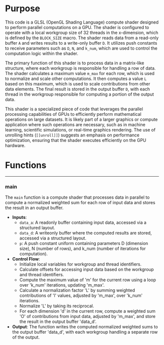 # Purpose
This code is a GLSL (OpenGL Shading Language) compute shader designed to perform parallel computations on a GPU. The shader is configured to operate with a local workgroup size of 32 threads in the x-dimension, which is defined by the `BLOCK_SIZE` macro. The shader reads data from a read-only buffer `A` and writes results to a write-only buffer `D`. It utilizes push constants to receive parameters such as `D`, `N`, and `k_num`, which are used to control the computation logic within the shader.

The primary function of this shader is to process data in a matrix-like structure, where each workgroup is responsible for handling a row of data. The shader calculates a maximum value `m_max` for each row, which is used to normalize and scale other computations. It then computes a value `L` based on this maximum, which is used to scale contributions from other data elements. The final result is stored in the output buffer `D`, with each thread in the workgroup responsible for computing a portion of the output data.

This shader is a specialized piece of code that leverages the parallel processing capabilities of GPUs to efficiently perform mathematical operations on large datasets. It is likely part of a larger graphics or compute application where such operations are necessary, such as in machine learning, scientific simulations, or real-time graphics rendering. The use of unrolling hints (`[[unroll]]`) suggests an emphasis on performance optimization, ensuring that the shader executes efficiently on the GPU hardware.
# Functions

---
### main
The `main` function is a compute shader that processes data in parallel to compute a normalized weighted sum for each row of input data and stores the result in an output buffer.
- **Inputs**:
    - `data_a`: A readonly buffer containing input data, accessed via a structured layout.
    - `data_d`: A writeonly buffer where the computed results are stored, accessed via a structured layout.
    - `p`: A push constant uniform containing parameters D (dimension size), N (number of rows), and k_num (number of iterations for computation).
- **Control Flow**:
    - Initialize local variables for workgroup and thread identifiers.
    - Calculate offsets for accessing input data based on the workgroup and thread identifiers.
    - Compute the maximum value of 'm' for the current row using a loop over 'k_num' iterations, updating 'm_max'.
    - Calculate a normalization factor 'L' by summing weighted contributions of 'l' values, adjusted by 'm_max', over 'k_num' iterations.
    - Normalize 'L' by taking its reciprocal.
    - For each dimension 'd' in the current row, compute a weighted sum 'O' of contributions from input data, adjusted by 'm_max', and store the result in the output buffer 'data_d'.
- **Output**: The function writes the computed normalized weighted sums to the output buffer 'data_d', with each workgroup handling a separate row of the output.


